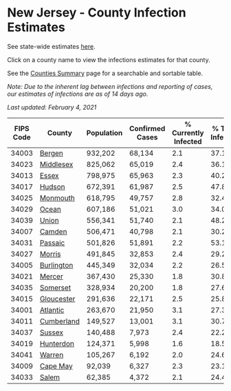 # New Jersey - County Infection Estimates

See state-wide estimates [here](/infections/us-nj).

Click on a county name to view the infections estimates for that county.

See the [Counties Summary](/infections/summary-counties) page for a searchable and sortable table.

*Note: Due to the inherent lag between infections and reporting of cases, our estimates of infections are as of 14 days ago.*

*Last updated: February 4, 2021*

|   FIPS Code |                   County |   Population |   Confirmed Cases |   % Currently Infected |   % Total Infected |
|-------------|--------------------------|--------------|-------------------|------------------------|--------------------|
|       34003 |         [Bergen](bergen) |      932,202 |            68,134 |                    2.1 |               37.1 |
|       34023 |   [Middlesex](middlesex) |      825,062 |            65,019 |                    2.4 |               36.1 |
|       34013 |           [Essex](essex) |      798,975 |            65,963 |                    2.3 |               40.2 |
|       34017 |         [Hudson](hudson) |      672,391 |            61,987 |                    2.5 |               47.8 |
|       34025 |     [Monmouth](monmouth) |      618,795 |            49,757 |                    2.8 |               32.4 |
|       34029 |           [Ocean](ocean) |      607,186 |            51,021 |                    3.0 |               34.0 |
|       34039 |           [Union](union) |      556,341 |            51,740 |                    2.1 |               48.2 |
|       34007 |         [Camden](camden) |      506,471 |            40,798 |                    2.1 |               30.2 |
|       34031 |       [Passaic](passaic) |      501,826 |            51,891 |                    2.2 |               53.1 |
|       34027 |         [Morris](morris) |      491,845 |            32,853 |                    2.4 |               29.2 |
|       34005 | [Burlington](burlington) |      445,349 |            32,034 |                    2.2 |               26.5 |
|       34021 |         [Mercer](mercer) |      367,430 |            25,330 |                    1.8 |               30.8 |
|       34035 |     [Somerset](somerset) |      328,934 |            20,200 |                    1.8 |               27.6 |
|       34015 | [Gloucester](gloucester) |      291,636 |            22,171 |                    2.5 |               25.8 |
|       34001 |     [Atlantic](atlantic) |      263,670 |            21,950 |                    3.1 |               27.3 |
|       34011 | [Cumberland](cumberland) |      149,527 |            13,001 |                    3.1 |               30.7 |
|       34037 |         [Sussex](sussex) |      140,488 |             7,973 |                    2.4 |               22.2 |
|       34019 |   [Hunterdon](hunterdon) |      124,371 |             5,998 |                    1.6 |               18.5 |
|       34041 |         [Warren](warren) |      105,267 |             6,192 |                    2.0 |               24.6 |
|       34009 |     [Cape May](cape-may) |       92,039 |             6,327 |                    2.3 |               23.1 |
|       34033 |           [Salem](salem) |       62,385 |             4,372 |                    2.1 |               24.4 |
